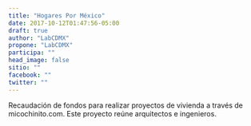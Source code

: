 ```yaml
---
title: "Hogares Por México"
date: 2017-10-12T01:47:56-05:00
draft: true
author: "LabCDMX"
propone: "LabCDMX"
participa: ""
head_image: false
sitio: ""
facebook: ""
twitter: ""
---
```

Recaudación de fondos para realizar proyectos de vivienda a través de micochinito.com. Este proyecto reúne arquitectos e ingenieros. 
